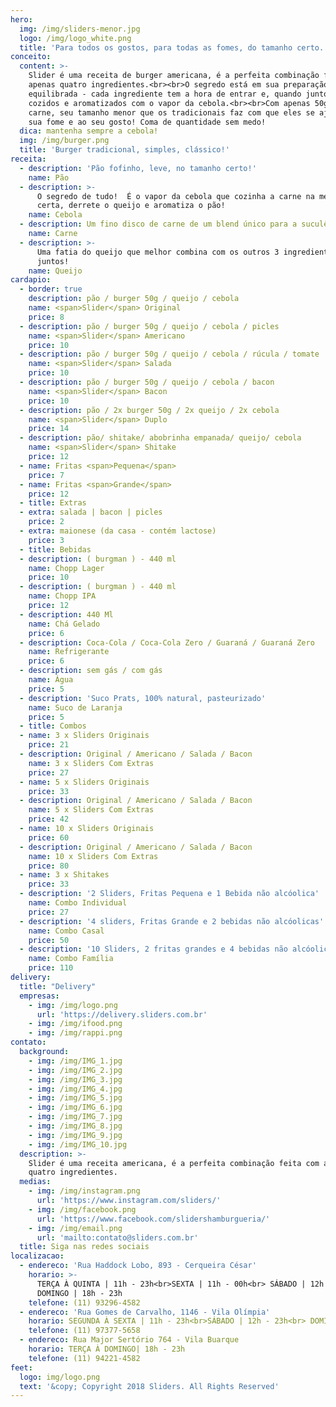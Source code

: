 ```yaml
---
hero:
  img: /img/sliders-menor.jpg
  logo: /img/logo_white.png
  title: 'Para todos os gostos, para todas as fomes, do tamanho certo.'
conceito:
  content: >-
    Slider é uma receita de burger americana, é a perfeita combinação feita com
    apenas quatro ingredientes.<br><br>O segredo está em sua preparação
    equilibrada - cada ingrediente tem a hora de entrar e, quando juntos, são
    cozidos e aromatizados com o vapor da cebola.<br><br>Com apenas 50g de
    carne, seu tamanho menor que os tradicionais faz com que eles se ajustem a
    sua fome e ao seu gosto! Coma de quantidade sem medo!
  dica: mantenha sempre a cebola!
  img: /img/burger.png
  title: 'Burger tradicional, simples, clássico!'
receita:
  - description: 'Pão fofinho, leve, no tamanho certo!'
    name: Pão
  - description: >-
      O segredo de tudo!  É o vapor da cebola que cozinha a carne na medida
      certa, derrete o queijo e aromatiza o pão!
    name: Cebola
  - description: Um fino disco de carne de um blend único para a suculência perfeita.
    name: Carne
  - description: >-
      Uma fatia do queijo que melhor combina com os outros 3 ingredientes
      juntos!
    name: Queijo
cardapio:
  - border: true
    description: pão / burger 50g / queijo / cebola
    name: <span>Slider</span> Original
    price: 8
  - description: pão / burger 50g / queijo / cebola / picles
    name: <span>Slider</span> Americano
    price: 10
  - description: pão / burger 50g / queijo / cebola / rúcula / tomate
    name: <span>Slider</span> Salada
    price: 10
  - description: pão / burger 50g / queijo / cebola / bacon
    name: <span>Slider</span> Bacon
    price: 10
  - description: pão / 2x burger 50g / 2x queijo / 2x cebola
    name: <span>Slider</span> Duplo
    price: 14
  - description: pão/ shitake/ abobrinha empanada/ queijo/ cebola
    name: <span>Slider</span> Shitake
    price: 12
  - name: Fritas <span>Pequena</span>
    price: 7
  - name: Fritas <span>Grande</span>
    price: 12
  - title: Extras
  - extra: salada | bacon | picles
    price: 2
  - extra: maionese (da casa - contém lactose)
    price: 3
  - title: Bebidas
  - description: ( burgman ) - 440 ml
    name: Chopp Lager
    price: 10
  - description: ( burgman ) - 440 ml
    name: Chopp IPA
    price: 12
  - description: 440 Ml
    name: Chá Gelado
    price: 6
  - description: Coca-Cola / Coca-Cola Zero / Guaraná / Guaraná Zero
    name: Refrigerante
    price: 6
  - description: sem gás / com gás
    name: Água
    price: 5
  - description: 'Suco Prats, 100% natural, pasteurizado'
    name: Suco de Laranja
    price: 5
  - title: Combos
  - name: 3 x Sliders Originais
    price: 21
  - description: Original / Americano / Salada / Bacon
    name: 3 x Sliders Com Extras
    price: 27
  - name: 5 x Sliders Originais
    price: 33
  - description: Original / Americano / Salada / Bacon
    name: 5 x Sliders Com Extras
    price: 42
  - name: 10 x Sliders Originais
    price: 60
  - description: Original / Americano / Salada / Bacon
    name: 10 x Sliders Com Extras
    price: 80
  - name: 3 x Shitakes
    price: 33
  - description: '2 Sliders, Fritas Pequena e 1 Bebida não alcóolica'
    name: Combo Individual
    price: 27
  - description: '4 sliders, Fritas Grande e 2 bebidas não alcóolicas'
    name: Combo Casal
    price: 50
  - description: '10 Sliders, 2 fritas grandes e 4 bebidas não alcóolicas'
    name: Combo Família
    price: 110
delivery:
  title: "Delivery"
  empresas:
    - img: /img/logo.png
      url: 'https://delivery.sliders.com.br'
    - img: /img/ifood.png
    - img: /img/rappi.png
contato:
  background:
    - img: /img/IMG_1.jpg
    - img: /img/IMG_2.jpg
    - img: /img/IMG_3.jpg
    - img: /img/IMG_4.jpg
    - img: /img/IMG_5.jpg
    - img: /img/IMG_6.jpg
    - img: /img/IMG_7.jpg
    - img: /img/IMG_8.jpg
    - img: /img/IMG_9.jpg
    - img: /img/IMG_10.jpg
  description: >-
    Slider é uma receita americana, é a perfeita combinação feita com apenas
    quatro ingredientes.
  medias:
    - img: /img/instagram.png
      url: 'https://www.instagram.com/sliders/'
    - img: /img/facebook.png
      url: 'https://www.facebook.com/slidershamburgueria/'
    - img: /img/email.png
      url: 'mailto:contato@sliders.com.br'
  title: Siga nas redes sociais
localizacao:
  - endereco: 'Rua Haddock Lobo, 893 - Cerqueira César'
    horario: >-
      TERÇA À QUINTA | 11h - 23h<br>SEXTA | 11h - 00h<br> SÁBADO | 12h - 00h<br>
      DOMINGO | 18h - 23h
    telefone: (11) 93296-4582
  - endereco: 'Rua Gomes de Carvalho, 1146 - Vila Olímpia'
    horario: SEGUNDA À SEXTA | 11h - 23h<br>SÁBADO | 12h - 23h<br> DOMINGO | 18h - 23h
    telefone: (11) 97377-5658
  - endereco: Rua Major Sertório 764 - Vila Buarque
    horario: TERÇA À DOMINGO| 18h - 23h
    telefone: (11) 94221-4582
feet:
  logo: img/logo.png
  text: '&copy; Copyright 2018 Sliders. All Rights Reserved'
---
```


